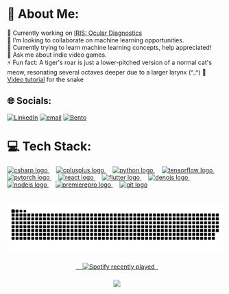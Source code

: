 # 💫 About Me:
🔭 Currently working on [IRIS: Ocular Diagnostics](https://github.com/aywhoosh/IRIS)  
👯 I’m looking to collaborate on machine learning opportunities.  
🌱 Currently trying to learn machine learning concepts, help appreciated!  
💬 Ask me about indie video games.  
⚡ Fun fact: A tiger's roar is just a lower-pitched version of a normal cat's meow, resonating several octaves deeper due to a larger larynx (^_^)
🐍 [Video tutorial](https://youtu.be/onUx22pgiBM?si=2s34LBiqCK6q3UuC&t=327) for the snake 


## 🌐 Socials:
[![LinkedIn](https://img.shields.io/badge/LinkedIn-%230077B5.svg?logo=linkedin&logoColor=white)](https://linkedin.com/in/byayushjain) [![email](https://img.shields.io/badge/Email-D14836?logo=gmail&logoColor=white)](mailto:by.ayushjain@gmail.com) [![Bento](https://img.shields.io/badge/-Bento-768CFF?style=flat&logo=bento&logoColor=white)](https://bento.me/ayushj)


# 💻 Tech Stack:
<div align="left">
  <a href="https://learn.microsoft.com/en-us/dotnet/csharp/" target="_blank" rel="noopener">
    <img src="https://cdn.jsdelivr.net/gh/devicons/devicon/icons/csharp/csharp-original.svg" height="40" alt="csharp logo" />
  </a>
  <img width="12" />
  <a href="https://en.cppreference.com/w/" target="_blank" rel="noopener">
    <img src="https://cdn.jsdelivr.net/gh/devicons/devicon/icons/cplusplus/cplusplus-original.svg" height="40" alt="cplusplus logo" />
  </a>
  <img width="12" />
  <a href="https://docs.python.org/3/" target="_blank" rel="noopener">
    <img src="https://cdn.jsdelivr.net/gh/devicons/devicon/icons/python/python-original.svg" height="40" alt="python logo" />
  </a>
  <img width="12" />
  <a href="https://www.tensorflow.org/guide" target="_blank" rel="noopener">
    <img src="https://cdn.jsdelivr.net/gh/devicons/devicon/icons/tensorflow/tensorflow-original.svg" height="40" alt="tensorflow logo" />
  </a>
  <img width="12" />
  <a href="https://pytorch.org/docs/stable/" target="_blank" rel="noopener">
    <img src="https://cdn.jsdelivr.net/gh/devicons/devicon/icons/pytorch/pytorch-original.svg" height="40" alt="pytorch logo" />
  </a>
  <img width="12" />
  <a href="https://reactjs.org/docs/getting-started.html" target="_blank" rel="noopener">
    <img src="https://cdn.jsdelivr.net/gh/devicons/devicon/icons/react/react-original.svg" height="40" alt="react logo" />
  </a>
  <img width="12" />
  <a href="https://flutter.dev/docs" target="_blank" rel="noopener">
    <img src="https://cdn.jsdelivr.net/gh/devicons/devicon/icons/flutter/flutter-original.svg" height="40" alt="flutter logo" />
  </a>
  <img width="12" />
  <a href="https://deno.land/manual" target="_blank" rel="noopener">
    <img src="https://cdn.jsdelivr.net/gh/devicons/devicon/icons/denojs/denojs-original.svg" height="40" alt="denojs logo" />
  </a>
  <img width="12" />
  <a href="https://nodejs.org/en/docs/" target="_blank" rel="noopener">
    <img src="https://cdn.jsdelivr.net/gh/devicons/devicon/icons/nodejs/nodejs-original.svg" height="40" alt="nodejs logo" />
  </a>
  <img width="12" />
  <a href="https://helpx.adobe.com/premiere-pro/user-guide.html" target="_blank" rel="noopener">
    <img src="https://cdn.jsdelivr.net/gh/devicons/devicon/icons/premierepro/premierepro-plain.svg" height="40" alt="premierepro logo" />
  </a>
  <img width="12" />
  <a href="https://git-scm.com/doc" target="_blank" rel="noopener">
    <img src="https://cdn.jsdelivr.net/gh/devicons/devicon/icons/git/git-original.svg" height="40" alt="git logo" />
  </a>
</div>


###

<picture>
  <source media="(prefers-color-scheme: dark)" srcset="https://raw.githubusercontent.com/aywhoosh/aywhoosh/output/github-snake-dark.svg" />
  <source media="(prefers-color-scheme: light)" srcset="https://raw.githubusercontent.com/aywhoosh/aywhoosh/output/github-snake.svg" />
  <img alt="github-snake" src="https://raw.githubusercontent.com/aywhoosh/aywhoosh/output/github-snake.svg" />
</picture>

###

<div align="center">
  <a href="https://open.spotify.com/user/ghoulzzz">
    <img src="https://spotify-recently-played-readme.vercel.app/api?user=ghoulzzz&count=5&unique=true" alt="Spotify recently played"  />
  </a>
</div>

###

<div align="center">
  <img src="https://profile-counter.glitch.me/aywhoosh/count.svg?"  />
</div>





<!-- Proudly created with GPRM ( https://gprm.itsvg.in ) -->
